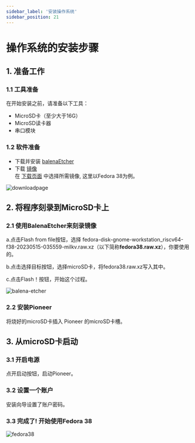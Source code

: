 ```yaml
---
sidebar_label: '安装操作系统'
sidebar_position: 21
---
```

# 操作系统的安装步骤

## 1. 准备工作

### 1.1 工具准备
在开始安装之前，请准备以下工具：
- MicroSD卡（至少大于16G）
- MicroSD读卡器
- 串口模块

### 1.2 软件准备
- 下载并安装 [balenaEtcher](https://etcher.balena.io/)
- 下载 [镜像](https://milkv.io/docs/pioneer/getting-started/download)  
 在 [下载页面](https://milkv.io/docs/pioneer/getting-started/download) 中选择所需镜像, 这里以Fedora 38为例。

![downloadpage](/docs/pioneer/downloadpage.png)
## 2. 将程序刻录到MicroSD卡上

### 2.1 使用BalenaEtcher来刻录镜像
a.点击Flash from file按钮，选择 
fedora-disk-gnome-workstation_riscv64-f38-20230515-035559-milkv.raw.xz（以下简称**fedora38.raw.xz**），你要使用的。

b.点击选择目标按钮，选择microSD卡，将fedora38.raw.xz写入其中。

c.点击Flash！按钮，开始这个过程。 

![balena-etcher](/docs/pioneer/balena-etcher.png)
### 2.2 安装Pioneer
将烧好的microSD卡插入 Pioneer 的microSD卡槽。

## 3. 从microSD卡启动

### 3.1 开启电源
点开启动按钮，启动Pioneer。

### 3.2 设置一个账户
安装向导设置了账户密码。

### 3.3 完成了! 开始使用Fedora 38
![fedora38](/docs/pioneer/fedora38.png)
